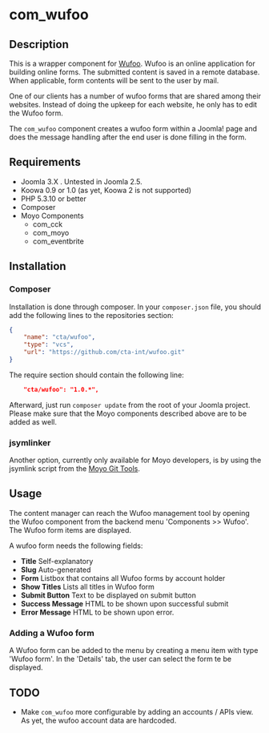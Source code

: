 # com_wufoo

## Description

This is a wrapper component for [Wufoo](http://wufoo.com). Wufoo is an online application for building online forms. The
submitted content is saved in a remote database. When applicable, form contents will be sent to the user by mail.

One of our clients has a number of wufoo forms that are shared among their websites. Instead of doing the upkeep for each
website, he only has to edit the Wufoo form.

The `com_wufoo` component creates a wufoo form within a Joomla! page and does the message handling after the end user is
done filling in the form.

## Requirements

* Joomla 3.X . Untested in Joomla 2.5.
* Koowa 0.9 or 1.0 (as yet, Koowa 2 is not supported)
* PHP 5.3.10 or better
* Composer
* Moyo Components
    * com_cck
    * com_moyo
    * com_eventbrite

## Installation

### Composer

Installation is done through composer. In your `composer.json` file, you should add the following lines to the repositories section:

```json
{
    "name": "cta/wufoo",
    "type": "vcs",
    "url": "https://github.com/cta-int/wufoo.git"
}
```

The require section should contain the following line:

```json
    "cta/wufoo": "1.0.*",
```

Afterward, just run `composer update` from the root of your Joomla project. Please make sure that the Moyo components described above are to be added as well.

### jsymlinker

Another option, currently only available for Moyo developers, is by using the jsymlink script from the [Moyo Git
Tools](https://github.com/derjoachim/moyo-git-tools).

## Usage

The content manager can reach the Wufoo management tool by opening the Wufoo component from the backend menu
'Components >> Wufoo'. The Wufoo form items are displayed.

A wufoo form needs the following fields:

* **Title** Self-explanatory
* **Slug** Auto-generated
* **Form** Listbox that contains all Wufoo forms by account holder
* **Show Titles** Lists all titles in Wufoo form
* **Submit Button** Text to be displayed on submit button
* **Success Message** HTML to be shown upon successful submit
* **Error Message** HTML to be shown upon error.

### Adding a Wufoo form

A Wufoo form can be added to the menu by creating a menu item with type 'Wufoo form'. In the 'Details' tab, the user
can select the form te be displayed. 

## TODO

* Make `com_wufoo` more configurable by adding an accounts / APIs view. As yet, the wufoo account data are hardcoded.
